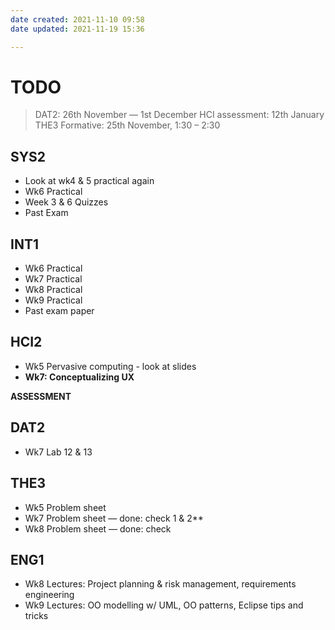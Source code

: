 ```yaml
---
date created: 2021-11-10 09:58
date updated: 2021-11-19 15:36

---
```


# TODO

> DAT2: 26th November — 1st December
> HCI assessment: 12th January
> THE3 Formative: 25th November, 1:30 – 2:30

## SYS2

- Look at wk4 & 5 practical again
- Wk6 Practical
- Week 3 & 6 Quizzes
- Past Exam

## INT1

- Wk6 Practical
- Wk7 Practical
- Wk8 Practical
- Wk9 Practical
- Past exam paper

## HCI2

- Wk5 Pervasive computing - look at slides
- **Wk7: Conceptualizing UX**

**ASSESSMENT**

## DAT2

- Wk7 Lab 12 & 13

## THE3

- Wk5 Problem sheet
- Wk7 Problem sheet — done: check 1 & 2**
- Wk8 Problem sheet — done: check

## ENG1

- Wk8 Lectures: Project planning & risk management, requirements engineering
- Wk9 Lectures: OO modelling w/ UML, OO patterns, Eclipse tips and tricks